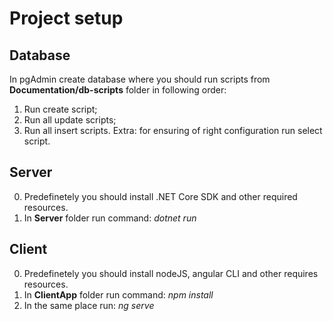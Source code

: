 # Project setup

## Database
In pgAdmin create database where you should run scripts from **Documentation/db-scripts** folder in following order:
1) Run create script;
2) Run all update scripts;
3) Run all insert scripts.
Extra: for ensuring of right configuration run select script.

## Server
0) Predefinetely you should install .NET Core SDK and other required resources.
1) In **Server** folder run command: _dotnet run_

## Client
0) Predefinetely you should install nodeJS, angular CLI and other requires resources.
1) In **ClientApp** folder run command: _npm install_
2) In the same place run: _ng serve_




